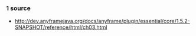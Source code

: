 
### 1 source
 - http://dev.anyframejava.org/docs/anyframe/plugin/essential/core/1.5.2-SNAPSHOT/reference/html/ch03.html
 

